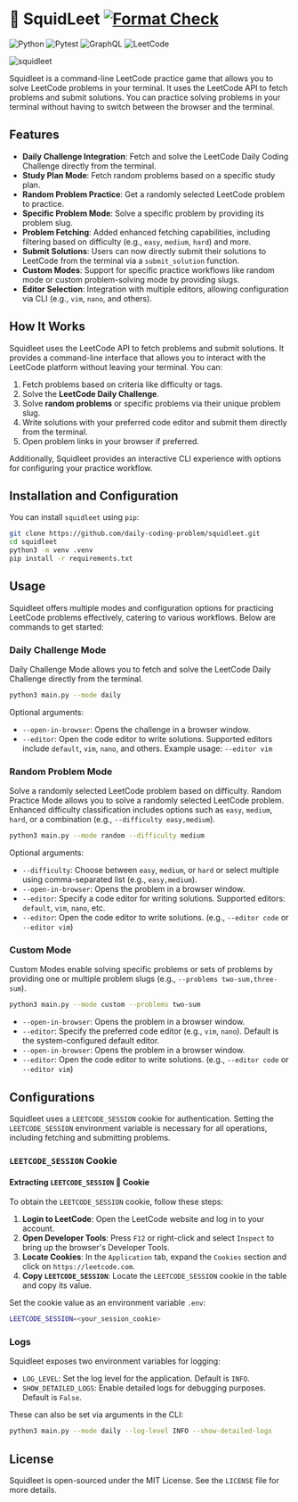 # 🦑 SquidLeet [![Format Check](https://github.com/daily-coding-problem/squidleet/actions/workflows/format-check.yml/badge.svg)](https://github.com/daily-coding-problem/squidleet/actions/workflows/format-check.yml)

![Python](https://img.shields.io/badge/-Python-3776AB?style=flat-square&logo=python&logoColor=white)
![Pytest](https://img.shields.io/badge/-Pytest-0A9EDC?style=flat-square&logo=pytest&logoColor=white)
![GraphQL](https://img.shields.io/badge/-GraphQL-E10098?style=flat-square&logo=graphql&logoColor=white)
![LeetCode](https://img.shields.io/badge/-LeetCode-FF4B00?style=flat-square&logo=leetcode&logoColor=white)

![squidleet](https://socialify.git.ci/daily-coding-problem/squidleet/image?description=1&forks=1&issues=1&name=1&owner=1&pattern=Circuit+Board&pulls=1&stargazers=1&theme=Dark)

Squidleet is a command-line LeetCode practice game that allows you to solve LeetCode problems in your terminal. It uses the LeetCode API to fetch problems and submit solutions. You can practice solving problems in your terminal without having to switch between the browser and the terminal.

## Features

- **Daily Challenge Integration**: Fetch and solve the LeetCode Daily Coding Challenge directly from the terminal.
- **Study Plan Mode**: Fetch random problems based on a specific study plan.
- **Random Problem Practice**: Get a randomly selected LeetCode problem to practice.
- **Specific Problem Mode**: Solve a specific problem by providing its problem slug.
- **Problem Fetching**: Added enhanced fetching capabilities, including filtering based on difficulty (e.g., `easy`, `medium`, `hard`) and more.
- **Submit Solutions**: Users can now directly submit their solutions to LeetCode from the terminal via a `submit_solution` function.
- **Custom Modes**: Support for specific practice workflows like random mode or custom problem-solving mode by providing slugs.
- **Editor Selection**: Integration with multiple editors, allowing configuration via CLI (e.g., `vim`, `nano`, and others).

## How It Works

Squidleet uses the LeetCode API to fetch problems and submit solutions. It provides a command-line interface that allows you to interact with the LeetCode platform without leaving your terminal. You can:

1. Fetch problems based on criteria like difficulty or tags.
2. Solve the **LeetCode Daily Challenge**.
3. Solve **random problems** or specific problems via their unique problem slug.
4. Write solutions with your preferred code editor and submit them directly from the terminal.
5. Open problem links in your browser if preferred.

Additionally, Squidleet provides an interactive CLI experience with options for configuring your practice workflow.

## Installation and Configuration

You can install `squidleet` using `pip`:

```bash
git clone https://github.com/daily-coding-problem/squidleet.git
cd squidleet
python3 -m venv .venv
pip install -r requirements.txt
```

## Usage

Squidleet offers multiple modes and configuration options for practicing LeetCode problems effectively, catering to various workflows. Below are commands to get started:

### Daily Challenge Mode

Daily Challenge Mode allows you to fetch and solve the LeetCode Daily Challenge directly from the terminal.

```bash
python3 main.py --mode daily
```

Optional arguments:
- `--open-in-browser`: Opens the challenge in a browser window.
- `--editor`: Open the code editor to write solutions. Supported editors include `default`, `vim`, `nano`, and others. Example usage: `--editor vim`

### Random Problem Mode

Solve a randomly selected LeetCode problem based on difficulty.
Random Practice Mode allows you to solve a randomly selected LeetCode problem. Enhanced difficulty classification includes options such as `easy`, `medium`, `hard`, or a combination (e.g., `--difficulty easy,medium`).
```bash
python3 main.py --mode random --difficulty medium
```

Optional arguments:
- `--difficulty`: Choose between `easy`, `medium`, or `hard` or select multiple using comma-separated list (e.g., `easy,medium`).
- `--open-in-browser`: Opens the problem in a browser window.
- `--editor`: Specify a code editor for writing solutions. Supported editors: `default`, `vim`, `nano`, etc.
- `--editor`: Open the code editor to write solutions. (e.g., `--editor code` or `--editor vim`)

### Custom Mode

Custom Modes enable solving specific problems or sets of problems by providing one or multiple problem slugs (e.g., `--problems two-sum,three-sum`).

```bash
python3 main.py --mode custom --problems two-sum
```

- `--open-in-browser`: Opens the problem in a browser window.
- `--editor`: Specify the preferred code editor (e.g., `vim`, `nano`). Default is the system-configured default editor.
- `--open-in-browser`: Opens the problem in a browser window.
- `--editor`: Open the code editor to write solutions. (e.g., `--editor code` or `--editor vim`)

## Configurations
Squidleet uses a `LEETCODE_SESSION` cookie for authentication. Setting the `LEETCODE_SESSION` environment variable is necessary for all operations, including fetching and submitting problems.

### `LEETCODE_SESSION` Cookie

#### Extracting `LEETCODE_SESSION`  🍪 Cookie

To obtain the `LEETCODE_SESSION` cookie, follow these steps:

1. **Login to LeetCode**: Open the LeetCode website and log in to your account.
2. **Open Developer Tools**: Press `F12` or right-click and select `Inspect` to bring up the browser's Developer Tools.
3. **Locate Cookies**: In the `Application` tab, expand the `Cookies` section and click on `https://leetcode.com`.
4. **Copy `LEETCODE_SESSION`**: Locate the `LEETCODE_SESSION` cookie in the table and copy its value.

Set the cookie value as an environment variable `.env`:

```bash
LEETCODE_SESSION=<your_session_cookie>
```

### Logs

Squidleet exposes two environment variables for logging:

- `LOG_LEVEL`: Set the log level for the application. Default is `INFO`.
- `SHOW_DETAILED_LOGS`: Enable detailed logs for debugging purposes. Default is `False`.

These can also be set via arguments in the CLI:

```bash
python3 main.py --mode daily --log-level INFO --show-detailed-logs
```

## License

Squidleet is open-sourced under the MIT License. See the `LICENSE` file for more details.
